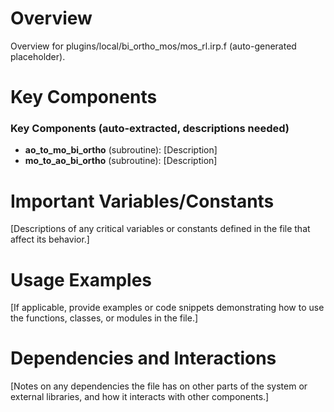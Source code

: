 # Overview

Overview for plugins/local/bi_ortho_mos/mos_rl.irp.f (auto-generated placeholder).

# Key Components

### Key Components (auto-extracted, descriptions needed)
- **ao_to_mo_bi_ortho** (subroutine): [Description]
- **mo_to_ao_bi_ortho** (subroutine): [Description]

# Important Variables/Constants

[Descriptions of any critical variables or constants defined in the file that affect its behavior.]

# Usage Examples

[If applicable, provide examples or code snippets demonstrating how to use the functions, classes, or modules in the file.]

# Dependencies and Interactions

[Notes on any dependencies the file has on other parts of the system or external libraries, and how it interacts with other components.]
